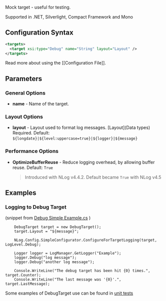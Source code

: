 Mock target - useful for testing. 

Supported in .NET, Silverlight, Compact Framework and Mono

## Configuration Syntax
```xml
<targets>
  <target xsi:type="Debug" name="String" layout="Layout" />
</targets>
```
Read more about using the [[Configuration File]].

## Parameters
### General Options
* **name** - Name of the target.

### Layout Options
* **layout** - Layout used to format log messages. [Layout](Data types) Required. Default: `${longdate}|${level:uppercase=true}|${logger}|${message}`

### Performance Options
* **OptimizeBufferReuse** - Reduce logging overhead, by allowing buffer reuse. Default: `True`
  > Introduced with NLog v4.4.2. Default became `True` with NLog v4.5

## Examples
### Logging to Debug Target
(snippet from [Debug Simple Example.cs](https://github.com/NLog/NLog/blob/43eca983676d87f1d9d9f28872304236393827ba/examples/targets/Configuration%20API/Debug/Simple/Example.cs)  )

        DebugTarget target = new DebugTarget();
        target.Layout = "${message}";

        NLog.Config.SimpleConfigurator.ConfigureForTargetLogging(target, LogLevel.Debug);

        Logger logger = LogManager.GetLogger("Example");
        logger.Debug("log message");
        logger.Debug("another log message");

        Console.WriteLine("The debug target has been hit {0} times.", target.Counter);
        Console.WriteLine("The last message was '{0}'.", target.LastMessage);

Some examples of DebugTarget use can be found in [unit tests](https://github.com/NLog/NLog/blob/43eca983676d87f1d9d9f28872304236393827ba/tests/NLog.UnitTests/Config/TargetConfigurationTests.cs)
